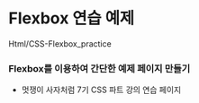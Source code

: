 # Flexbox 연습 예제
Html/CSS-Flexbox_practice

### Flexbox를 이용하여 간단한 예제 페이지 만들기
- 멋쟁이 사자처럼 7기 CSS 파트 강의 연습 페이지
